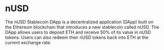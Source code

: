 # nUSD
The nUSD Stablecoin DApp is a decentralized application (DApp) built on the Ethereum blockchain that introduces a new stablecoin called nUSD. The DApp allows users to deposit ETH and receive 50% of its value in nUSD tokens. Users can also redeem their nUSD tokens back into ETH at the current exchange rate.

